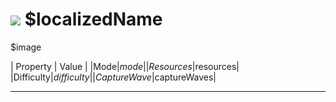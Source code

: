 # <img id="spr" src="/$repo/images/sector-$planet-$id-small.png"></img> $localizedName

$image

| Property | Value |
|Mode|$mode|
|Resources|$resources|
|Difficulty|$difficulty|
|Capture Wave|$captureWaves|

--- 
